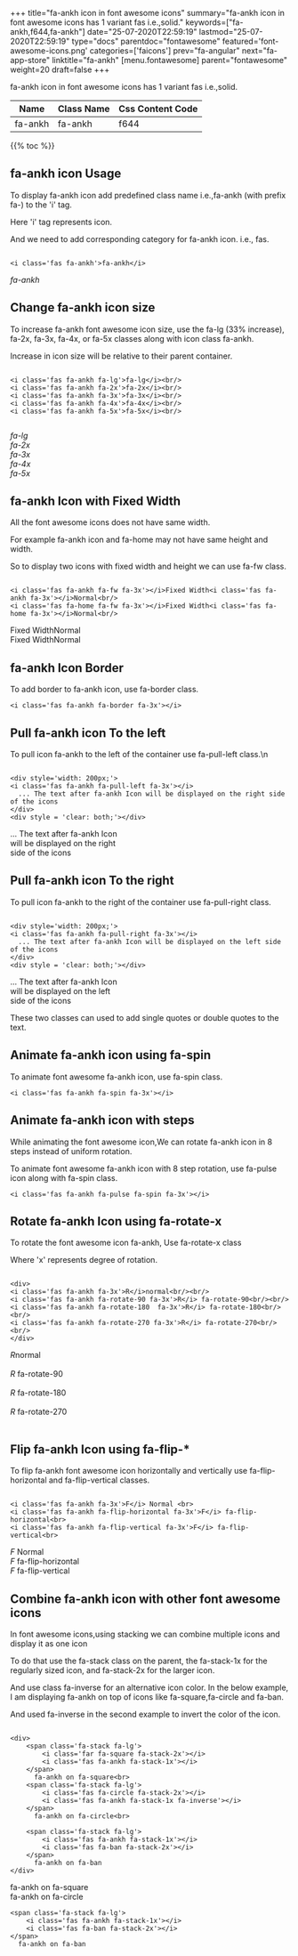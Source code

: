+++
title="fa-ankh icon in font awesome icons"
summary="fa-ankh icon in font awesome icons has 1 variant fas i.e.,solid."
keywords=["fa-ankh,f644,fa-ankh"]
date="25-07-2020T22:59:19"
lastmod="25-07-2020T22:59:19"
type="docs"
parentdoc="fontawesome"
featured='font-awesome-icons.png'
categories=['faicons']
prev="fa-angular"
next="fa-app-store"
linktitle="fa-ankh"
[menu.fontawesome]
parent="fontawesome"
weight=20
draft=false
+++


fa-ankh icon in font awesome icons has 1 variant fas i.e.,solid.

<div class='table-responsive'><table class='table'><thead><tr><th>Name</th><th>Class Name</th><th>Css Content Code</th></tr></thead><tbody><tr><td>fa-ankh</td><td>fa-ankh</td><td>f644</td></tr></tbody></table></div>


{{% toc %}}


## fa-ankh icon Usage

To display fa-ankh icon add predefined class name i.e.,fa-ankh (with prefix fa-) to the 'i' tag.

Here 'i' tag represents icon.

And we need to add corresponding category for fa-ankh icon. i.e., fas.


```

<i class='fas fa-ankh'>fa-ankh</i>
```

<i class='fas fa-ankh'>fa-ankh</i>




## Change fa-ankh icon size
To increase fa-ankh font awesome icon size, use the fa-lg (33% increase), fa-2x, fa-3x, fa-4x, or fa-5x classes along with icon class fa-ankh.

Increase in icon size will be relative to their parent container. 

```

<i class='fas fa-ankh fa-lg'>fa-lg</i><br/>
<i class='fas fa-ankh fa-2x'>fa-2x</i><br/>
<i class='fas fa-ankh fa-3x'>fa-3x</i><br/>
<i class='fas fa-ankh fa-4x'>fa-4x</i><br/>
<i class='fas fa-ankh fa-5x'>fa-5x</i><br/>
            
```

<i class='fas fa-ankh fa-lg'>fa-lg</i><br/>
<i class='fas fa-ankh fa-2x'>fa-2x</i><br/>
<i class='fas fa-ankh fa-3x'>fa-3x</i><br/>
<i class='fas fa-ankh fa-4x'>fa-4x</i><br/>
<i class='fas fa-ankh fa-5x'>fa-5x</i><br/>
            



## fa-ankh Icon with Fixed Width 

All the font awesome icons does not have same width.

For example fa-ankh icon and fa-home may not have same height and width.

So to display two icons with fixed width and height we can use fa-fw class.


```

<i class='fas fa-ankh fa-fw fa-3x'></i>Fixed Width<i class='fas fa-ankh fa-3x'></i>Normal<br/>
<i class='fas fa-home fa-fw fa-3x'></i>Fixed Width<i class='fas fa-home fa-3x'></i>Normal<br/>
```

<i class='fas fa-ankh fa-fw fa-3x'></i>Fixed Width<i class='fas fa-ankh fa-3x'></i>Normal<br/>
<i class='fas fa-home fa-fw fa-3x'></i>Fixed Width<i class='fas fa-home fa-3x'></i>Normal<br/>



## fa-ankh Icon Border 

To add border to fa-ankh icon, use fa-border class.


```
<i class='fas fa-ankh fa-border fa-3x'></i>

```
<i class='fas fa-ankh fa-border fa-3x'></i>





## Pull fa-ankh icon To the left

To pull icon fa-ankh to the left of the container use fa-pull-left class.\n

```

<div style='width: 200px;'>
<i class='fas fa-ankh fa-pull-left fa-3x'></i>
  ... The text after fa-ankh Icon will be displayed on the right side of the icons
</div>
<div style = 'clear: both;'></div>
```

<div style='width: 200px;'>
<i class='fas fa-ankh fa-pull-left fa-3x'></i>
  ... The text after fa-ankh Icon will be displayed on the right side of the icons
</div>
<div style = 'clear: both;'></div>




## Pull fa-ankh icon To the right
To pull icon fa-ankh to the right of the container use fa-pull-right class.

```

<div style='width: 200px;'>
<i class='fas fa-ankh fa-pull-right fa-3x'></i>
  ... The text after fa-ankh Icon will be displayed on the left side of the icons
</div>
<div style = 'clear: both;'></div>
```

<div style='width: 200px;'>
<i class='fas fa-ankh fa-pull-right fa-3x'></i>
  ... The text after fa-ankh Icon will be displayed on the left side of the icons
</div>
<div style = 'clear: both;'></div>

These two classes can used to add single quotes or double quotes to the text.


## Animate fa-ankh icon using fa-spin
To animate font awesome fa-ankh icon, use fa-spin class.

```
<i class='fas fa-ankh fa-spin fa-3x'></i>
```
<i class='fas fa-ankh fa-spin fa-3x'></i>




## Animate fa-ankh icon with steps
While animating the font awesome icon,We can rotate fa-ankh icon in 8 steps instead of uniform rotation.

To animate font awesome fa-ankh icon with 8 step rotation, use fa-pulse icon along with fa-spin class.


```
<i class='fas fa-ankh fa-pulse fa-spin fa-3x'></i>

```
<i class='fas fa-ankh fa-pulse fa-spin fa-3x'></i>





## Rotate fa-ankh Icon using fa-rotate-x
To rotate the font awesome icon fa-ankh, Use fa-rotate-x class

Where 'x' represents degree of rotation.


```

<div>
<i class='fas fa-ankh fa-3x'>R</i>normal<br/><br/>
<i class='fas fa-ankh fa-rotate-90 fa-3x'>R</i> fa-rotate-90<br/><br/> 
<i class='fas fa-ankh fa-rotate-180  fa-3x'>R</i> fa-rotate-180<br/><br/> 
<i class='fas fa-ankh fa-rotate-270 fa-3x'>R</i> fa-rotate-270<br/><br/>
</div>
```

<div>
<i class='fas fa-ankh fa-3x'>R</i>normal<br/><br/>
<i class='fas fa-ankh fa-rotate-90 fa-3x'>R</i> fa-rotate-90<br/><br/> 
<i class='fas fa-ankh fa-rotate-180  fa-3x'>R</i> fa-rotate-180<br/><br/> 
<i class='fas fa-ankh fa-rotate-270 fa-3x'>R</i> fa-rotate-270<br/><br/>
</div>




## Flip fa-ankh Icon using fa-flip-*
To flip fa-ankh font awesome icon horizontally and vertically use fa-flip-horizontal and fa-flip-vertical classes. 

```

<i class='fas fa-ankh fa-3x'>F</i> Normal <br>
<i class='fas fa-ankh fa-flip-horizontal fa-3x'>F</i> fa-flip-horizontal<br>
<i class='fas fa-ankh fa-flip-vertical fa-3x'>F</i> fa-flip-vertical<br>
```

<i class='fas fa-ankh fa-3x'>F</i> Normal <br>
<i class='fas fa-ankh fa-flip-horizontal fa-3x'>F</i> fa-flip-horizontal<br>
<i class='fas fa-ankh fa-flip-vertical fa-3x'>F</i> fa-flip-vertical<br>




## Combine fa-ankh icon with other font awesome icons
In font awesome icons,using stacking we can combine multiple icons and display it as one icon 

To do that use the fa-stack class on the parent, the fa-stack-1x for the regularly sized icon, and fa-stack-2x for the larger icon.

And use class fa-inverse for an alternative icon color. 
In the below example, I am displaying fa-ankh on top of icons like fa-square,fa-circle and fa-ban.

And used fa-inverse in the second example to invert the color of the icon.

```

<div>
    <span class='fa-stack fa-lg'>
        <i class='far fa-square fa-stack-2x'></i>
        <i class='fas fa-ankh fa-stack-1x'></i>
    </span>
      fa-ankh on fa-square<br>
    <span class='fa-stack fa-lg'>
        <i class='fas fa-circle fa-stack-2x'></i>
        <i class='fas fa-ankh fa-stack-1x fa-inverse'></i>
    </span>
      fa-ankh on fa-circle<br>

    <span class='fa-stack fa-lg'>
        <i class='fas fa-ankh fa-stack-1x'></i>
        <i class='fas fa-ban fa-stack-2x'></i>
    </span>
      fa-ankh on fa-ban
</div>
```

<div>
    <span class='fa-stack fa-lg'>
        <i class='far fa-square fa-stack-2x'></i>
        <i class='fas fa-ankh fa-stack-1x'></i>
    </span>
      fa-ankh on fa-square<br>
    <span class='fa-stack fa-lg'>
        <i class='fas fa-circle fa-stack-2x'></i>
        <i class='fas fa-ankh fa-stack-1x fa-inverse'></i>
    </span>
      fa-ankh on fa-circle<br>

    <span class='fa-stack fa-lg'>
        <i class='fas fa-ankh fa-stack-1x'></i>
        <i class='fas fa-ban fa-stack-2x'></i>
    </span>
      fa-ankh on fa-ban
</div>






